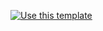 [![Use this template](https://img.shields.io/badge/Use%20this-template-blue)](https://github.com/Obadowski/research-notes-template/generate)